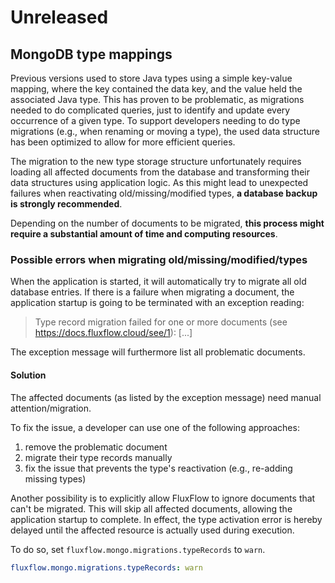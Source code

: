 # Unreleased

## MongoDB type mappings
Previous versions used to store Java types using a simple key-value mapping,
where the key contained the data key, and the value held the associated Java type. 
This has proven to be problematic,
as migrations needed to do complicated queries, just to identify and update every occurrence of a given type.
To support developers needing to do type migrations (e.g., when renaming or moving a type),
the used data structure has been optimized to allow for more efficient queries.

The migration to the new type storage structure unfortunately requires loading all affected documents from the database
and transforming their data structures using application logic.
As this might lead to unexpected failures when reactivating old/missing/modified types, 
**a database backup is strongly recommended**.

Depending on the number of documents to be migrated,
**this process might require a substantial amount of time and computing resources**.

### Possible errors when migrating old/missing/modified/types
When the application is started, it will automatically try to migrate all old database entries.
If there is a failure when migrating a document,
the application startup is going to be terminated with an exception reading:

> Type record migration failed for one or more documents (see https://docs.fluxflow.cloud/see/1): [...]

The exception message will furthermore list all problematic documents.

#### Solution
The affected documents (as listed by the exception message) need manual attention/migration.

To fix the issue, a developer can use one of the following approaches:
1. remove the problematic document
2. migrate their type records manually
3. fix the issue that prevents the type's reactivation (e.g., re-adding missing types)

Another possibility is to explicitly allow FluxFlow to ignore documents that can't be migrated.
This will skip all affected documents, allowing the application startup to complete.
In effect, the type activation error is hereby delayed until the affected resource is actually used during execution.

To do so, set `fluxflow.mongo.migrations.typeRecords` to `warn`.

```yaml
fluxflow.mongo.migrations.typeRecords: warn
```